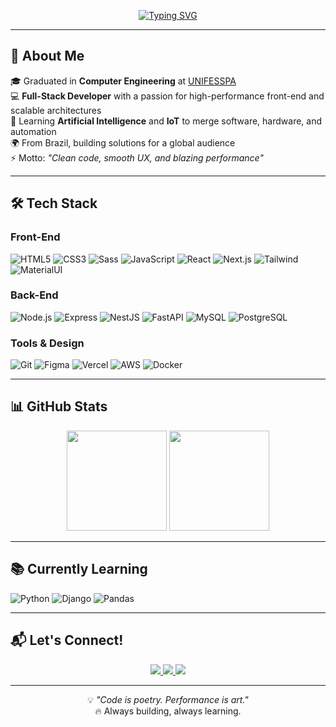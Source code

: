 <!-- Header animado -->
<div align="center">

[![Typing SVG](https://readme-typing-svg.demolab.com?font=Fira+Code&weight=600&size=28&duration=3000&pause=1000&color=00FFB3&background=00000000&center=true&vCenter=true&width=600&lines=What's+up+%2C+I'm+Felipe!;Full-Stack+Engineer;UX+Performance+Enthusiast;AI+and+IoT+Explorer)](https://git.io/typing-svg)

</div>

---

## 🚀 About Me  

🎓 Graduated in **Computer Engineering** at [UNIFESSPA](https://www.unifesspa.edu.br)  
💻 **Full-Stack Developer** with a passion for high-performance front-end and scalable architectures  
🤖 Learning **Artificial Intelligence** and **IoT** to merge software, hardware, and automation  
🌍 From Brazil, building solutions for a global audience  
⚡ Motto: *"Clean code, smooth UX, and blazing performance"*  

---

## 🛠 Tech Stack  

### **Front-End**
![HTML5](https://skillicons.dev/icons?i=html)
![CSS3](https://skillicons.dev/icons?i=css)
![Sass](https://skillicons.dev/icons?i=sass)
![JavaScript](https://skillicons.dev/icons?i=js)
![React](https://skillicons.dev/icons?i=react)
![Next.js](https://skillicons.dev/icons?i=nextjs)
![Tailwind](https://skillicons.dev/icons?i=tailwind)
![MaterialUI](https://skillicons.dev/icons?i=materialui)

### **Back-End**
![Node.js](https://skillicons.dev/icons?i=nodejs)
![Express](https://skillicons.dev/icons?i=express)
![NestJS](https://skillicons.dev/icons?i=nestjs)
![FastAPI](https://skillicons.dev/icons?i=fastapi)
![MySQL](https://skillicons.dev/icons?i=mysql)
![PostgreSQL](https://skillicons.dev/icons?i=postgres)

### **Tools & Design**
![Git](https://skillicons.dev/icons?i=git)
![Figma](https://skillicons.dev/icons?i=figma)
![Vercel](https://skillicons.dev/icons?i=vercel)
![AWS](https://skillicons.dev/icons?i=aws)
![Docker](https://skillicons.dev/icons?i=docker)

---

## 📊 GitHub Stats  

<div align="center">
  <img height="160em" src="https://github-readme-stats.vercel.app/api?username=felipeness&show_icons=true&theme=radical&count_private=true&hide_border=true" />
  <img height="160em" src="https://github-readme-stats.vercel.app/api/top-langs/?username=felipeness&layout=compact&theme=radical&hide_border=true" />
</div>

---

## 📚 Currently Learning  
![Python](https://img.shields.io/badge/Python-3776AB?style=for-the-badge&logo=python&logoColor=white)
![Django](https://img.shields.io/badge/Django-092E20?style=for-the-badge&logo=django&logoColor=white)
![Pandas](https://img.shields.io/badge/Pandas-150458?style=for-the-badge&logo=pandas&logoColor=white)

---

## 📬 Let's Connect!  

<div align="center">
  <a href="https://www.instagram.com/felipe.ness" target="_blank">
    <img src="https://img.shields.io/badge/-Instagram-%23E4405F?style=for-the-badge&logo=instagram&logoColor=white">
  </a>
  <a href="https://www.linkedin.com/in/felipeness/" target="_blank">
    <img src="https://img.shields.io/badge/-LinkedIn-%230077B5?style=for-the-badge&logo=linkedin&logoColor=white">
  </a>
  <a href="mailto:felipecoelho.ness@gmail.com">
    <img src="https://img.shields.io/badge/-Gmail-%23EA4335?style=for-the-badge&logo=gmail&logoColor=white">
  </a>
</div>

---

<div align="center">
  
💡 *"Code is poetry. Performance is art."*  
🔥 Always building, always learning.

</div>
